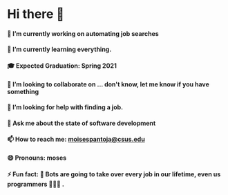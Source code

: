 # Hi there 👋

<!--
**moise37/moise37** is a ✨ _special_ ✨ repository because its `README.md` (this file) appears on your GitHub profile.
Here are some ideas to get you started:

-->
#### 🔭 I’m currently working on automating job searches
#### 🌱 I’m currently learning everything.
#### 🎓  Expected Graduation: Spring 2021
####  👯 I’m looking to collaborate on ... don't know, let me know if you have something
####  🤔 I’m looking for help with finding a job.
####  💬 Ask me about the state of software development 
####  📫 How to reach me: moisespantoja@csus.edu
####  😄 Pronouns: moses
####  ⚡ Fun fact: 🤖 Bots are going to take over every job in our lifetime, even us programmers 👩🏾‍💻 .
